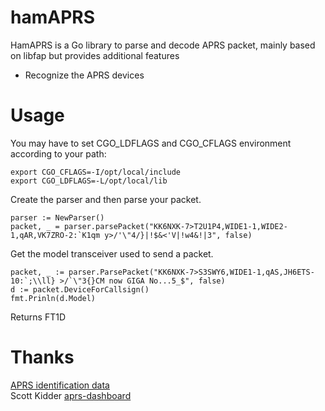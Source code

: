 hamAPRS
=======

HamAPRS is a Go library to parse and decode APRS packet, mainly based on libfap but provides additional features

* Recognize the APRS devices

Usage
=====
You may have to set CGO_LDFLAGS and CGO_CFLAGS environment according to your path:
```
export CGO_CFLAGS=-I/opt/local/include
export CGO_LDFLAGS=-L/opt/local/lib
```

Create the parser and then parse your packet.
```
parser := NewParser()
packet, _ = parser.parsePacket("KK6NXK-7>T2U1P4,WIDE1-1,WIDE2-1,qAR,VK7ZRO-2:`K1qm y>/'\"4/}|!$&<'V|!w4&!|3", false)
```

Get the model transceiver used to send a packet.
```
packet, _ := parser.ParsePacket("KK6NXK-7>S3SWY6,WIDE1-1,qAS,JH6ETS-10:`;\\ll} >/`\"3{}CM now GIGA No...5_$", false)
d := packet.DeviceForCallsign()
fmt.Prinln(d.Model)
```
Returns FT1D  

Thanks
======
[APRS identification data](https://github.com/hessu/aprs-deviceid/)  
Scott Kidder [aprs-dashboard](https://github.com/urlgrey/aprs-dashboard)  